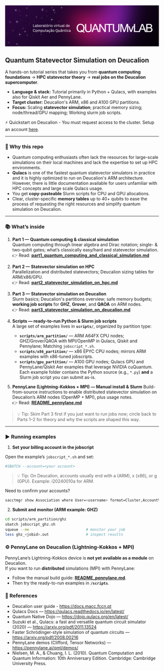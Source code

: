<p align="center">
  <img src="images/QuantumLab_FCT.svg" alt="HPC-Quantum — Statevector Simulation on Deucalion" width="900">
</p>

## Quantum Statevector Simulation on Deucalion

A hands-on tutorial series that takes you from **quantum computing foundations** → **HPC statevector theory** → **real jobs on the Deucalion supercomputer**.

- **Language & stack:** Tutorial primarily in Python + Qulacs, with examples also for Qiskit Aer and PennyLane.
- **Target cluster:** Deucalion's ARM, x86 and A100 GPU partitions.
- **Focus:** Scaling **statevector simulation**; practical memory sizing; node/thread/GPU mapping; Working slurm job scripts.

⚡ Quickstart on Deucalion - You must request access to the cluster. Setup an account [here](https://docs.macc.fccn.pt/start/).

---

### 🔎 Why this repo

- Quantum computing enthusiasts often lack the resources for large-scale simulations on their local machines and lack the expertise to set up HPC environments.
- **Qulacs** is one of the fastest quantum statevector simulators in practice and it is highly optimized to run on Deucalion's ARM architecture. However, there is little documentation available for users unfamiliar with HPC concepts and large scale Qulacs usage.
- You get **copy-pasteable** Slurm scripts for CPU and GPU allocations.
- Clear, cluster-specific **memory tables** up to 40+ qubits to ease the process of requesting the right resources and simplify quantum simulation on Deucalion.

---

### 📚 What’s inside

1. **Part 1 — Quantum computing & classical simulation**  
   Quantum computing through linear algebra and Dirac notation; single- & two-qubit gates; what’s classically easy/hard and statevector simulation.  
   👉 Read: **[part1_quantum_computing_and_classical_simulation.md](part1_quantum_computing_and_classical_simulation.md)**  

2. **Part 2 — Statevector simulation on HPC**  
   Parallelization and distributed statevectors; Deucalion sizing tables for ARM/x86/GPU.  
   👉 Read: **[part2_statevector_simulation_on_hpc.md](part2_statevector_simulation_on_hpc.md)**  

3. **Part 3 — Statevector simulation on Deucalion**  
   Slurm basics; Deucalion's partitions overview; safe memory budgets; **working job scripts** for **GHZ**, **Grover**, and **QAOA** on ARM nodes.  
   👉 Read: **[part3_statevector_simulation_on_deucalion.md](part3_statevector_simulation_on_deucalion.md)**  

4. **Scripts — ready-to-run Python & Slurm job scripts**  
   A large set of examples lives in **`scripts/`**, organized by partition type:
   - **`scripts/arm_partition/`** — ARM A64FX CPU nodes; GHZ/Grover/QAOA with MPI/OpenMP in Qulacs, Qiskit and Pennylane; Matching `jobscript_*.sh`. 
   - **`scripts/x86_partition/`** — x86 EPYC CPU nodes; mirrors ARM examples with x86-tuned jobscripts.
   - **`scripts/gpu_partition/`** — A100 GPU nodes; Qulacs GPU and PennyLane/Qiskit Aer examples that leverage NVIDIA cuQuantum.
   Each example folder contains the Python source (e.g., `*.py`) **and** a Slurm job script you can submit as-is.

5. **PennyLane (Lightning-Kokkos + MPI) — Manual install & Slurm**
   Build-from-source instructions to enable distributed statevector simulation on Deucalion’s ARM nodes (OpenMP + MPI), plus usage notes.  
   👉 Read: **[README_pennylane.md](README_pennylane.md)**
   
> 💡 Tip: Skim Part 3 first if you just want to run jobs now; circle back to Parts 1–2 for theory and why the scripts are shaped this way.

---


### ▶️ Running examples

1) **Set your billing account in the jobscript**

Open the example’s `jobscript_*.sh` and set:

```bash
#SBATCH --account=<your account>
```

> 💡 Tip: On Deucalion, accounts usually end with a (ARM), x (x86), or g (GPU). Example: i20240010a for ARM.

Need to confirm your accounts?

```bash
sacctmgr show Association where User=<username> format=Cluster,Account%30,User
```

2)	**Submit and monitor (ARM example: GHZ)**

```bash
cd scripts/arm_partition/ghz
sbatch jobscript_ghz.sh
squeue --me                          # monitor your job
less ghz_<jobid>.out                 # inspect results
```


### ⚙️ PennyLane on Deucalion (Lightning-Kokkos + MPI)

PennyLane’s Lightning-Kokkos device is **not yet available as a module** on Deucalion.  
If you want to run **distributed** simulations (MPI) with PennyLane:

- Follow the manual build guide: **[README_pennylane.md](README_pennylane.md)**.
- Then try the ready-to-run examples in **`/scripts`**.

### 🔖 References
- Deucalion user guide - https://docs.macc.fccn.pt
- Qulacs Docs — https://qulacs.readthedocs.io/en/latest/
- Quantum Native Dojo — https://dojo.qulacs.org/en/latest/
- Suzuki et al., Qulacs: a fast and versatile quantum circuit simulator (2020) — https://arxiv.org/pdf/2011.13524
- Faster Schrödinger-style simulation of quantum circuits — https://arxiv.org/pdf/2008.00216
- PennyLane demos (Clifford, Tensor Networks) — https://pennylane.ai/qml/demos/
- Nielsen, M. A., & Chuang, I. L. (2010). Quantum Computation and Quantum Information: 10th Anniversary Edition. Cambridge: Cambridge University Press.